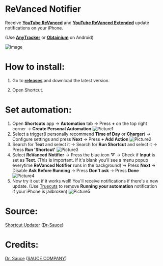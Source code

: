 # ReVanced Notifier
Receive [**YouTube ReVanced**](https://revanced.app/patches) and [**YouTube ReVanced Extended**](https://github.com/inotia00/revanced-patches#-comgoogleandroidyoutube) update notifications on your iPhone.

(Use [**AnyTracker**](https://play.google.com/store/apps/details?id=com.shervinkoushan.anyTracker) or [**Obtainium**](https://github.com/ImranR98/Obtainium) on Android)

![image](https://github.com/Dr-Sauce/ReVancedNotifier/assets/82555878/afd97fb8-94e0-4b15-a47b-f4c80edd0df2)

# How to install:

1. Go to [**releases**](https://github.com/Dr-Sauce/ReVancedNotifier/releases/latest) and download the latest version.

2. Open Shortcut.

# Set automation:

1. Open **Shortcuts** app → **Automation** tab → Press **+** on the top right corner → **Create Personal Automation**
![Picture1](https://github.com/Dr-Sauce/ReVancedNotifier/assets/82555878/51eb34b3-f322-46bc-abfc-e7e6cabfae0f)
2. Select a trigger(I personally recommend **Time of Day** or **Charger**) → Configure settings and press **Next** → Press **+ Add Action**
![Picture2](https://github.com/Dr-Sauce/ReVancedNotifier/assets/82555878/227bd0f2-c375-4bd5-b6fc-86c3937a3280)
3. Search for **Text** and select it → Search for **Run Shortcut** and select it → Press **Run 'Shortcut'**
![Picture3](https://github.com/Dr-Sauce/ReVancedNotifier/assets/82555878/c6f7a60a-b3d3-4f4c-9479-e092a9ab4eed)
4. Select **ReVanced Notifier** → Press the blue icon **▽** → Check if **Input** is set as **Text**. (This is important. If it's blank you'll see a menu popup everytime **ReVanced Notifier** runs in the background) → Press **Next** → Disable **Ask Before Running** → Press **Don't ask** → Press **Done**
![Picture4](https://github.com/Dr-Sauce/ReVancedNotifier/assets/82555878/e615ae29-087d-42d6-8365-12fdbc54dc87)
5. Now try it out if it works well! You'll receive notifications if there's a new update. (Use [Truecuts](https://github.com/qnblackcat/rootless-tweaks/releases/download/090623/com.ethanrdoesmc.truecuts_1.2.0_iphoneos-arm64.deb) to remove **Running your automation** notification if your iPhone is jailbroken)
![Picture5](https://github.com/Dr-Sauce/ReVancedNotifier/assets/82555878/db974238-6d72-4cc7-b079-ac6b1673dcad)

# Source:
[Shortcut Updater](https://github.com/Dr-Sauce/ShortcutUpdater) ([Dr-Sauce](https://github.com/Dr-Sauce))

# Credits:

[Dr. Sauce](https://github.com/dr-sauce) ([SAUCE COMPANY](https://m.blog.naver.com/saucecompany_))
